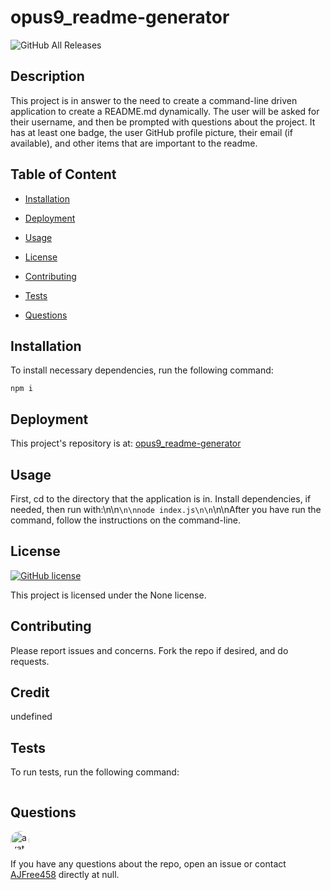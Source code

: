 
# opus9_readme-generator

![GitHub All Releases](https://img.shields.io/github/downloads/AJFree458/opus9_readme-generator/total)

## Description

This project is in answer to the need to create a command-line driven application to create a README.md dynamically. The user will be asked for their username, and then be prompted with questions about the project. It has at least one badge, the user GitHub profile picture, their email (if available), and other items that are important to the readme.

## Table of Content

* [Installation](#installation)

* [Deployment](#deployment)

* [Usage](#usage)

* [License](#license)

* [Contributing](#contributing)

* [Tests](#tests)

* [Questions](#questions)

## Installation

To install necessary dependencies, run the following command:

```
npm i
```

## Deployment

This project's repository is at: [opus9_readme-generator](https://github.com/AJFree458/opus9_readme-generator)

## Usage

First, cd to the directory that the application is in. Install dependencies, if needed, then run with:\n\n```\n\nnode index.js\n\n```\n\nAfter you have run the command, follow the instructions on the command-line.

## License

[![GitHub license](https://img.shields.io/static/v1?label=License&message=None&color=blue)](https://github.com/AJFree458/opus9_readme-generator)

This project is licensed under the None license.

## Contributing

Please report issues and concerns. Fork the repo if desired, and do requests.

## Credit

undefined

## Tests

To run tests, run the following command:

```

```

## Questions

<img src="https://avatars3.githubusercontent.com/u/59231957?v=4" alt="avatar" style="border-radius: 16px" width="30" />

If you have any questions about the repo, open an issue or contact [AJFree458](https://api.github.com/users/AJFree458) directly at null.
